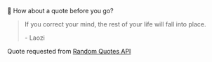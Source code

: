 📣 How about a quote before you go?

> If you correct your mind, the rest of your life will fall into place.
>
> <p>- Laozi</p>

Quote requested from [Random Quotes API](https://github.com/lukePeavey/quotable)
